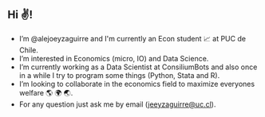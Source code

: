 ## Hi ✌️!
- I’m @alejoeyzaguirre and I'm currently an Econ student 📈 at PUC de Chile.
- I’m interested in Economics (micro, IO) and Data Science. 
- I’m currently working as a Data Scientist at ConsiliumBots and also once in a while I try to program some things (Python, Stata and R).
- I’m looking to collaborate in the economics field to maximize everyones welfare 🌎 🌍 🌏.
- For any question just ask me by email (jeeyzaguirre@uc.cl).

<!---
alejoeyzaguirre/alejoeyzaguirre is a ✨ special ✨ repository because its `README.md` (this file) appears on your GitHub profile.
You can click the Preview link to take a look at your changes.
--->

